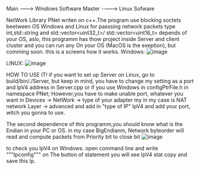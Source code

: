 Main ---> Windows Software
Master ----> Linux Sofware

NetWork Library PNet writen on c++.The program use blocking soctets beetween OS Windows and Linux for passsing network packets type int,std::string and std::vector<uint32_t>/ std::vector<uint16_t> depends of your OS,
aslo, this programm has thow project inside Server and client cluster and you can run any On your OS (MacOS is the exeption), but comming soon.
this is a screens how it works.
Windows:
![image](https://github.com/snipsss/NetWorkLib_PNet/assets/105834928/543cef42-c212-450b-a09a-45c3e781c09c)

LINUX:
![image](https://github.com/snipsss/NetWorkLib_PNet/assets/105834928/36ad6bbd-72ef-41bb-9718-6416033deac7)

HOW TO USE IT!
if you want to set up Server on Linux, go to build/bin/./Server, but keep in mind, you have to change my setting as a port and IpV4 address in Server.cpp or if you use Windows in configPtrFile.h in namespace PNet;
However,you have to make unable port, whatever you want in Devices -> NetWork -> type of your adapter my in my case is NAT network Layer  -> advanced and add in "type of IP" IpV4 and add your port, witch you gonna 
to use.

The second dependence of this programm,you should know what is the Endian in your PC or OS. in my case BigEndianm, Network byteorder will read and compute packets from Priority bit to close bit
![image](https://github.com/snipsss/NetWorkLib_PNet/assets/105834928/2e4ea835-2172-4640-853f-4d79800a704f)


to check you IpV4 on Windows. open command line and write """Ipconfig""" on The button of statement you will see IpV4 stat copy and save this Ip. 


